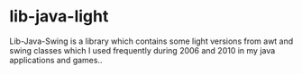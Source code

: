 # lib-java-light
Lib-Java-Swing is a library which contains some light versions from awt and swing classes which I used frequently during 2006 and 2010 in my java applications and games..
